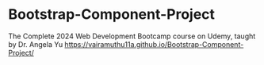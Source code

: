 # Bootstrap-Component-Project
The Complete 2024 Web Development Bootcamp course on Udemy, taught by Dr. Angela Yu
https://vairamuthu11a.github.io/Bootstrap-Component-Project/

